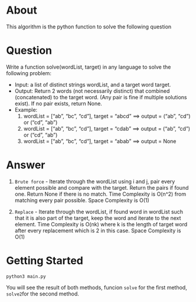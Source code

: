 # About

This algorithm is the python function to solve the following question

# Question

Write a function solve(wordList, target) in any language to solve the following problem:

- Input: a list of distinct strings wordList, and a target word target.
- Output: Return 2 words (not necessarily distinct) that combined (concatenated) to the target word. (Any pair is fine if multiple solutions exist). If no pair exists, return None.
- Example:
  1. wordList = [“ab”, “bc”, “cd”], target = “abcd” ==> output = (“ab”, “cd”) or (“cd”, “ab”)
  2. wordList = [“ab”, “bc”, “cd”], target = “cdab” ==> output = (“ab”, “cd”) or (“cd”, “ab”)
  3. wordList = [“ab”, “bc”, “cd”], target = “abab” ==> output = None

# Answer

1. `Brute force` - Iterate through the wordList using i and j, pair every element possible and compare with the target. Return the pairs if found one. Return None if there is no match.
   Time Complexity is O(n^2) from matching every pair possible. Space Complexity is O(1)

2. `Replace` - Iterate through the wordList, if found word in wordList such that it is also part of the target, keep the word and iterate to the next element.
   Time Complexity is O(nk) where k is the length of target word after every replacement which is 2 in this case. Space Complexity is O(1)

# Getting Started

```
python3 main.py
```

You will see the result of both methods, funcion `solve` for the first method, `solve2`for the second method.
